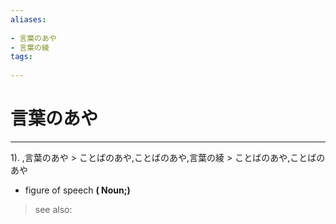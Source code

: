 ```yaml
---
aliases:
    
- 言葉のあや
- 言葉の綾
tags:
    
---
```


# 言葉のあや
---
1).
,言葉のあや > ことばのあや,ことばのあや,言葉の綾 > ことばのあや,ことばのあや

- figure of speech
**( Noun;)**
> see also: 
            
